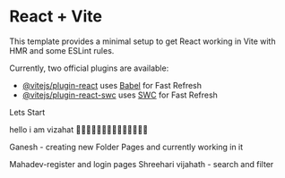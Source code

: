 # React + Vite

This template provides a minimal setup to get React working in Vite with HMR and some ESLint rules.

Currently, two official plugins are available:

- [@vitejs/plugin-react](https://github.com/vitejs/vite-plugin-react/blob/main/packages/plugin-react/README.md) uses [Babel](https://babeljs.io/) for Fast Refresh
- [@vitejs/plugin-react-swc](https://github.com/vitejs/vite-plugin-react-swc) uses [SWC](https://swc.rs/) for Fast Refresh


Lets Start


hello i am vizahat 🎇🎇🎇🎇🎇🎇🎇🎇🎇🎇🎇🎇🎇🎇

Ganesh - creating new Folder Pages and currently working in it

Mahadev-register and login pages
Shreehari
vijahath - search and filter
